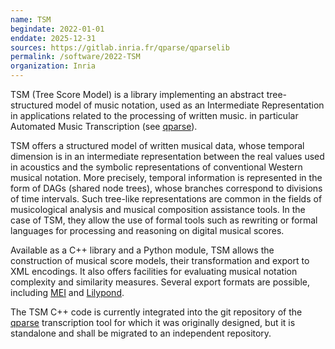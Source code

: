 ```yaml
---
name: TSM 
begindate: 2022-01-01
enddate: 2025-12-31
sources: https://gitlab.inria.fr/qparse/qparselib
permalink: /software/2022-TSM
organization: Inria
---
```


TSM (Tree Score Model) is a library 
implementing an abstract tree-structured model of music notation, 
used as an Intermediate Representation in applications related to the processing of written music.
in particular Automated Music Transcription (see [qparse](https://florent-jacquemard.github.io/software/2017-qparse/)).

TSM offers a structured model of written musical data, whose temporal dimension is in an intermediate representation between the real values used in acoustics and the symbolic representations of conventional Western musical notation. More precisely, temporal information is represented in the form of DAGs (shared node trees), whose branches correspond to divisions of time intervals.
Such tree-like representations are common in the fields of musicological analysis and musical composition assistance tools.
In the case of TSM, they allow the use of formal tools such as rewriting or formal languages for processing and reasoning on digital musical scores.

Available as a C++ library and a Python module, 
TSM allows the construction of musical score models, 
their transformation and export to XML encodings. 
It also offers facilities for evaluating musical notation complexity and similarity measures.
Several export formats are possible, 
including [MEI](http://music-encoding.org/about/)
and [Lilypond](http://lilypond.org).

The TSM C++ code is currently integrated into the git repository of the [qparse](https://florent-jacquemard.github.io/software/2017-qparse/) transcription tool for which it was originally designed, but it is standalone and shall be migrated to an independent repository.

